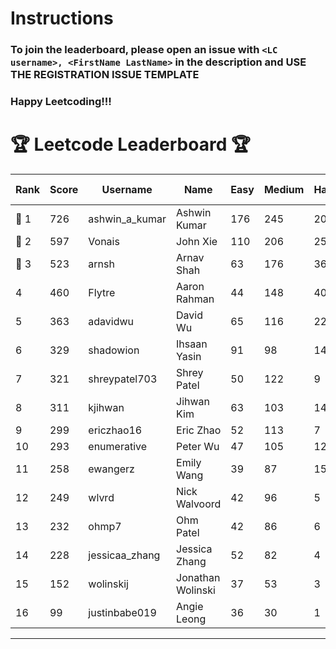 # Instructions
### To join the leaderboard, please open an issue with `<LC username>, <FirstName LastName>` in the description and USE THE REGISTRATION ISSUE TEMPLATE
### Happy Leetcoding!!!


# 🏆 Leetcode Leaderboard 🏆

| Rank | Score | Username       | Name | Easy | Medium | Hard | Problems Solved |
|------|----------------|-----------------|-------------------|--------------|--------------|--------------|--------------|
| 🥇 1 | 726 | ashwin_a_kumar | Ashwin Kumar | 176 | 245 | 20 | 441 |
| 🥈 2 | 597 | Vonais | John Xie | 110 | 206 | 25 | 341 |
| 🥉 3 | 523 | arnsh | Arnav Shah | 63 | 176 | 36 | 275 |
| 4 | 460 | Flytre | Aaron Rahman | 44 | 148 | 40 | 232 |
| 5 | 363 | adavidwu | David Wu | 65 | 116 | 22 | 203 |
| 6 | 329 | shadowion | Ihsaan Yasin | 91 | 98 | 14 | 203 |
| 7 | 321 | shreypatel703 | Shrey Patel | 50 | 122 | 9 | 181 |
| 8 | 311 | kjihwan | Jihwan Kim | 63 | 103 | 14 | 180 |
| 9 | 299 | ericzhao16 | Eric Zhao | 52 | 113 | 7 | 172 |
| 10 | 293 | enumerative | Peter Wu | 47 | 105 | 12 | 164 |
| 11 | 258 | ewangerz | Emily Wang | 39 | 87 | 15 | 141 |
| 12 | 249 | wlvrd | Nick Walvoord | 42 | 96 | 5 | 143 |
| 13 | 232 | ohmp7 | Ohm Patel | 42 | 86 | 6 | 134 |
| 14 | 228 | jessicaa_zhang | Jessica Zhang | 52 | 82 | 4 | 138 |
| 15 | 152 | wolinskij | Jonathan Wolinski | 37 | 53 | 3 | 93 |
| 16 | 99 | justinbabe019 | Angie Leong | 36 | 30 | 1 | 67 |
---